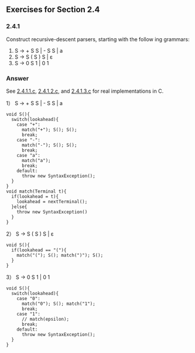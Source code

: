 ## Exercises for Section 2.4

### 2.4.1

Construct recursive-descent parsers, starting with the follow­ ing grammars:

1. S -> + S S | - S S | a
2. S -> S ( S ) S | ε
3. S -> 0 S 1 | 0 1

### Answer

See [2.4.1.1.c](./2.4.1.1.c), [2.4.1.2.c](./2.4.1.2.c), and [2.4.1.3.c](./2.4.1.3.c) for real implementations in C.

1） S -> + S S | - S S | a

```
void S(){
  switch(lookahead){
    case "+":
      match("+"); S(); S();
      break;
    case "-":
      match("-"); S(); S();
      break;
    case "a":
      match("a");
      break;
    default:
      throw new SyntaxException();
  }
}
void match(Terminal t){
  if(lookahead = t){
    lookahead = nextTerminal();
  }else{
    throw new SyntaxException()
  }
}
```

2） S -> S ( S ) S | ε

```
void S(){
  if(lookahead == "("){
    match("("); S(); match(")"); S();
  }
}
```

3） S -> 0 S 1 | 0 1

```
void S(){
  switch(lookahead){
    case "0":
      match("0"); S(); match("1");
      break;
    case "1":
      // match(epsilon);
      break;
    default:
      throw new SyntaxException();
  }
}
```


